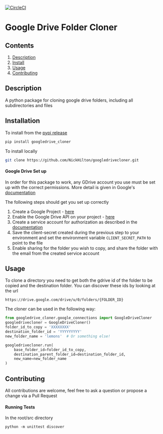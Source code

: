 [![CircleCI](https://circleci.com/gh/NickHilton/googledrivecloner.svg?style=svg)](https://circleci.com/gh/NickHilton/googledrivecloner)


Google Drive Folder Cloner
============




Contents
-----------
1. [Description](#Description)
2. [Install](#Installation)
3. [Usage](#Usage)
4. [Contributing](#contributing)

Description
-------------
A python package for cloning google drive folders, including all subdirectories and files

Installation
-------------

To install from the [pypi release](https://pypi.org/project/googledrive-cloner/)
```bash
pip install googledrive_cloner
```

To install locally
```bash
git clone https://github.com/NickHilton/googledrivecloner.git
```

#### Google Drive Set up
In order for this package to work, any GDrive account you use must be set up with the correct permissions. More detail is given in Google's [documentation](https://cloud.google.com/apis/docs/getting-started)

The following steps should get you set up correctly

1. Create a Google Project - [here](https://console.cloud.google.com/projectcreate?previousPage=%2Fcloud-resource-manager%3ForganizationId%3D0%26project%3D%26folder%3D&organizationId=0)
2. Enable the Google Drive API on your project - [here](https://console.cloud.google.com/apis/library/drive.googleapis.com)
3. Create a service account for authorization as described in the [documentation](https://developers.google.com/identity/protocols/oauth2/service-account)
4. Save the client-secret created during the previous step to your environment and set the environment variable `CLIENT_SECRET_PATH` to point to the file
5. Enable sharing for the folder you wish to copy, and share the folder with the email from the created service account


Usage
-------------
To clone a directory you need to get both the gdrive id of the folder to be copied and the destination folder. You can discover these ids by looking at the url
```
https://drive.google.com/drive/u/0/folders/{FOLDER_ID}
```

The cloner can be used in the following way:
```python
from googledrive_cloner.google_connections import GoogleDriveCloner
googledrivecloner = GoogleDriveCloner()
folder_id_to_copy = 'XXXXXXXX'
destination_folder_id = 'YYYYYYYYY'
new_folder_name = 'lemons'  # Or something else!

googledrivecloner.run(
    base_folder_id=folder_id_to_copy, 
    destination_parent_folder_id=destination_folder_id, 
    new_name=new_folder_name
)
```


Contributing
-------------

All contributions are welcome, feel free to ask a question or propose a change via a Pull Request


#### Running Tests
In the root/src directory

```shell
python -m unittest discover
```

